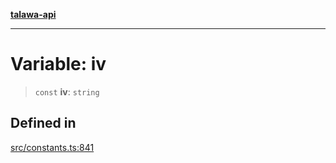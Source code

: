 [**talawa-api**](../../README.md)

***

# Variable: iv

> `const` **iv**: `string`

## Defined in

[src/constants.ts:841](https://github.com/Suyash878/talawa-api/blob/b5a9d8b4a1ea678a3d6f5b710b3721f91a3052fc/src/constants.ts#L841)
